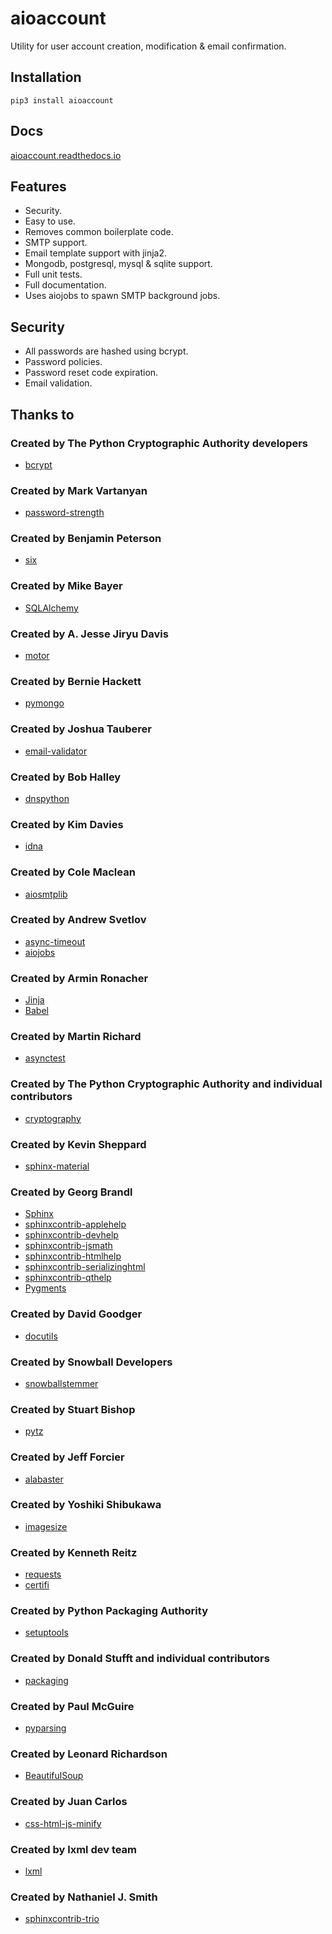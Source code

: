 # aioaccount
Utility for user account creation, modification & email confirmation.

## Installation
`pip3 install aioaccount`

## Docs
[aioaccount.readthedocs.io](https://aioaccount.readthedocs.io/en/latest/)

## Features
- Security.
- Easy to use.
- Removes common boilerplate code.
- SMTP support.
- Email template support with jinja2.
- Mongodb, postgresql, mysql & sqlite support.
- Full unit tests.
- Full documentation.
- Uses aiojobs to spawn SMTP background jobs.

## Security
- All passwords are hashed using bcrypt.
- Password policies.
- Password reset code expiration.
- Email validation.

## Thanks to
### Created by The Python Cryptographic Authority developers
- [bcrypt](https://pypi.org/project/bcrypt/)
### Created by Mark Vartanyan
- [password-strength](https://pypi.org/project/password-strength/)
### Created by Benjamin Peterson
- [six](https://pypi.org/project/six/)
### Created by Mike Bayer
- [SQLAlchemy](https://pypi.org/project/SQLAlchemy/)
### Created by A. Jesse Jiryu Davis
- [motor](https://pypi.org/project/motor/)
### Created by Bernie Hackett
- [pymongo](https://pypi.org/project/pymongo/)
### Created by Joshua Tauberer
- [email-validator](https://pypi.org/project/email-validator/)
### Created by Bob Halley
- [dnspython](https://pypi.org/project/dnspython/)
### Created by Kim Davies
- [idna](https://pypi.org/project/idna/)
### Created by Cole Maclean
- [aiosmtplib](https://pypi.org/project/aiosmtplib/)
### Created by Andrew Svetlov
- [async-timeout](https://pypi.org/project/async-timeout/)
- [aiojobs](https://pypi.org/project/aiojobs/)
### Created by Armin Ronacher
- [Jinja](https://pypi.org/project/Jinja/)
- [Babel](https://pypi.org/project/Babel/)
### Created by Martin Richard
- [asynctest](https://pypi.org/project/asynctest/)
### Created by The Python Cryptographic Authority and individual contributors
- [cryptography](https://pypi.org/project/cryptography/)
### Created by Kevin Sheppard
- [sphinx-material](https://pypi.org/project/sphinx-material/)
### Created by Georg Brandl
- [Sphinx](https://pypi.org/project/Sphinx/)
- [sphinxcontrib-applehelp](https://pypi.org/project/sphinxcontrib-applehelp/)
- [sphinxcontrib-devhelp](https://pypi.org/project/sphinxcontrib-devhelp/)
- [sphinxcontrib-jsmath](https://pypi.org/project/sphinxcontrib-jsmath/)
- [sphinxcontrib-htmlhelp](https://pypi.org/project/sphinxcontrib-htmlhelp/)
- [sphinxcontrib-serializinghtml](https://pypi.org/project/sphinxcontrib-serializinghtml/)
- [sphinxcontrib-qthelp](https://pypi.org/project/sphinxcontrib-qthelp/)
- [Pygments](https://pypi.org/project/Pygments/)
### Created by David Goodger
- [docutils](https://pypi.org/project/docutils/)
### Created by Snowball Developers
- [snowballstemmer](https://pypi.org/project/snowballstemmer/)
### Created by Stuart Bishop
- [pytz](https://pypi.org/project/pytz/)
### Created by Jeff Forcier
- [alabaster](https://pypi.org/project/alabaster/)
### Created by Yoshiki Shibukawa
- [imagesize](https://pypi.org/project/imagesize/)
### Created by Kenneth Reitz
- [requests](https://pypi.org/project/requests/)
- [certifi](https://pypi.org/project/certifi/)
### Created by Python Packaging Authority
- [setuptools](https://pypi.org/project/setuptools/)
### Created by Donald Stufft and individual contributors
- [packaging](https://pypi.org/project/packaging/)
### Created by Paul McGuire
- [pyparsing](https://pypi.org/project/pyparsing/)
### Created by Leonard Richardson
- [BeautifulSoup](https://pypi.org/project/BeautifulSoup/)
### Created by Juan Carlos
- [css-html-js-minify](https://pypi.org/project/css-html-js-minify/)
### Created by lxml dev team
- [lxml](https://pypi.org/project/lxml/)
### Created by Nathaniel J. Smith
- [sphinxcontrib-trio](https://pypi.org/project/sphinxcontrib-trio/)
